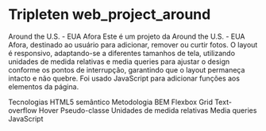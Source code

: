# Tripleten web_project_around

Around the U.S. - EUA Afora
Este é um projeto da Around the U.S. - EUA Afora, destinado ao usuário para adicionar, remover ou curtir fotos. O layout é responsivo, adaptando-se a diferentes tamanhos de tela, utilizando unidades de medida relativas e media queries para ajustar o design conforme os pontos de interrupção, garantindo que o layout permaneça intacto e não quebre. Foi usado JavaScript para adicionar funções aos elementos da página.

Tecnologias
HTML5 semântico
Metodologia BEM
Flexbox
Grid
Text-overflow
Hover
Pseudo-classe
Unidades de medida relativas
Media queries
JavaScript
